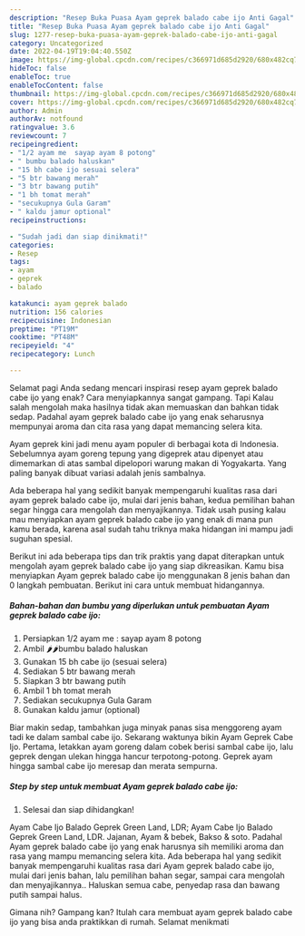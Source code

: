 ```yaml
---
description: "Resep Buka Puasa Ayam geprek balado cabe ijo Anti Gagal"
title: "Resep Buka Puasa Ayam geprek balado cabe ijo Anti Gagal"
slug: 1277-resep-buka-puasa-ayam-geprek-balado-cabe-ijo-anti-gagal
category: Uncategorized
date: 2022-04-19T19:04:40.550Z
image: https://img-global.cpcdn.com/recipes/c366971d685d2920/680x482cq70/ayam-geprek-balado-cabe-ijo-foto-resep-utama.jpg
hideToc: false
enableToc: true
enableTocContent: false
thumbnail: https://img-global.cpcdn.com/recipes/c366971d685d2920/680x482cq70/ayam-geprek-balado-cabe-ijo-foto-resep-utama.jpg
cover: https://img-global.cpcdn.com/recipes/c366971d685d2920/680x482cq70/ayam-geprek-balado-cabe-ijo-foto-resep-utama.jpg
author: Admin
authorAv: notfound
ratingvalue: 3.6
reviewcount: 7
recipeingredient:
- "1/2 ayam me  sayap ayam 8 potong"
- " bumbu balado haluskan"
- "15 bh cabe ijo sesuai selera"
- "5 btr bawang merah"
- "3 btr bawang putih"
- "1 bh tomat merah"
- "secukupnya Gula Garam"
- " kaldu jamur optional"
recipeinstructions:

- "Sudah jadi dan siap dinikmati!"
categories:
- Resep
tags:
- ayam
- geprek
- balado

katakunci: ayam geprek balado 
nutrition: 156 calories
recipecuisine: Indonesian
preptime: "PT19M"
cooktime: "PT48M"
recipeyield: "4"
recipecategory: Lunch

---
```



Selamat pagi Anda sedang mencari inspirasi resep ayam geprek balado cabe ijo yang enak? Cara menyiapkannya sangat gampang. Tapi Kalau salah mengolah maka hasilnya tidak akan memuaskan dan bahkan tidak sedap. Padahal ayam geprek balado cabe ijo yang enak seharusnya mempunyai aroma dan cita rasa yang dapat memancing selera kita.


Ayam geprek kini jadi menu ayam populer di berbagai kota di Indonesia. Sebelumnya ayam goreng tepung yang digeprek atau dipenyet atau dimemarkan di atas sambal dipelopori warung makan di Yogyakarta. Yang paling banyak dibuat variasi adalah jenis sambalnya.

Ada beberapa hal yang sedikit banyak mempengaruhi kualitas rasa dari ayam geprek balado cabe ijo, mulai dari jenis bahan, kedua pemilihan bahan segar hingga cara mengolah dan menyajikannya. Tidak usah pusing kalau mau menyiapkan ayam geprek balado cabe ijo yang enak di mana pun kamu berada, karena asal sudah tahu triknya maka hidangan ini mampu jadi suguhan spesial.


Berikut ini ada beberapa tips dan trik praktis yang dapat diterapkan untuk mengolah ayam geprek balado cabe ijo yang siap dikreasikan. Kamu bisa menyiapkan Ayam geprek balado cabe ijo menggunakan 8 jenis bahan dan 0 langkah pembuatan. Berikut ini cara untuk membuat hidangannya.

<!--inarticleads1-->

##### Bahan-bahan dan bumbu yang diperlukan untuk pembuatan Ayam geprek balado cabe ijo:

1. Persiapkan 1/2 ayam me : sayap ayam 8 potong
1. Ambil  🌶️🌶️bumbu balado haluskan
1. Gunakan 15 bh cabe ijo (sesuai selera)
1. Sediakan 5 btr bawang merah
1. Siapkan 3 btr bawang putih
1. Ambil 1 bh tomat merah
1. Sediakan secukupnya Gula Garam
1. Gunakan  kaldu jamur (optional)


Biar makin sedap, tambahkan juga minyak panas sisa menggoreng ayam tadi ke dalam sambal cabe ijo. Sekarang waktunya bikin Ayam Geprek Cabe Ijo. Pertama, letakkan ayam goreng dalam cobek berisi sambal cabe ijo, lalu geprek dengan ulekan hingga hancur terpotong-potong. Geprek ayam hingga sambal cabe ijo meresap dan merata sempurna. 

<!--inarticleads2-->

##### Step by step untuk membuat Ayam geprek balado cabe ijo:


1. Selesai dan siap dihidangkan!

Ayam Cabe Ijo Balado Geprek Green Land, LDR; Ayam Cabe Ijo Balado Geprek Green Land, LDR. Jajanan, Ayam &amp; bebek, Bakso &amp; soto. Padahal Ayam geprek balado cabe ijo yang enak harusnya sih memiliki aroma dan rasa yang mampu memancing selera kita. Ada beberapa hal yang sedikit banyak mempengaruhi kualitas rasa dari Ayam geprek balado cabe ijo, mulai dari jenis bahan, lalu pemilihan bahan segar, sampai cara mengolah dan menyajikannya.. Haluskan semua cabe, penyedap rasa dan bawang putih sampai halus. 

Gimana nih? Gampang kan? Itulah cara membuat ayam geprek balado cabe ijo yang bisa anda praktikkan di rumah. Selamat menikmati
